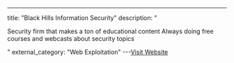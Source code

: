---
title: "Black Hills Information Security"
description: "

Security firm that makes a ton of educational content
Always doing free courses and webcasts about security topics

"
external_category: "Web Exploitation"
---[Visit Website](https://www.youtube.com/@BlackHillsInformationSecurity)

